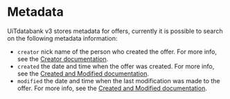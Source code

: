 ---
---

# Metadata

UiTdatabank v3 stores metadata for offers, currently it is possible to search on the following metadata information:

* `creator` nick name of the person who created the offer. For more info, see the [Creator documentation](creator.md).
* `created` the date and time when the offer was created. For more info, see the [Created and Modified documentation](created-and-modified.md).
* `modified` the date and time when the last modification was made to the offer. For more info, see the [Created and Modified documentation](created-and-modified.md).
